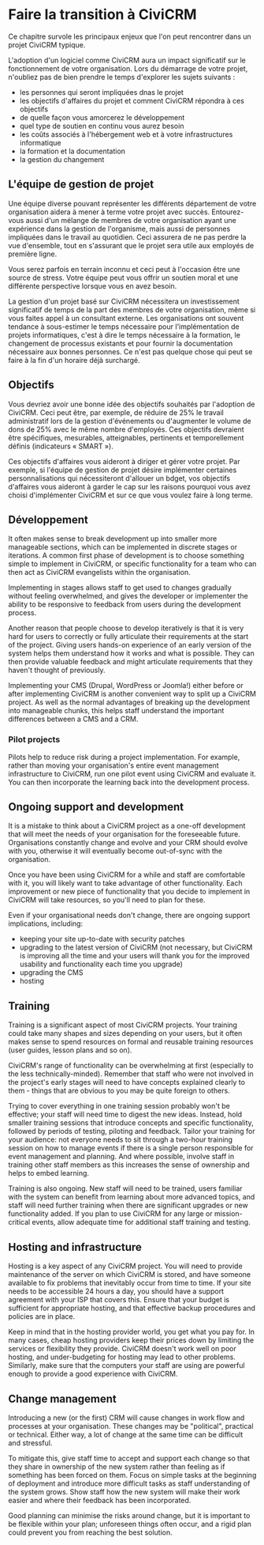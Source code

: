 Faire la transition à CiviCRM
========================

Ce chapitre survole les principaux enjeux que l'on peut rencontrer dans un projet CiviCRM typique.

L'adoption d'un logiciel comme CiviCRM aura un impact significatif sur le fonctionnement de votre organisation. Lors du démarrage de votre projet, n'oubliez pas de bien prendre le temps d'explorer les sujets suivants : 

-   les personnes qui seront impliquées dnas le projet
-   les objectifs d'affaires du projet et comment CiviCRM répondra à ces objectifs
-   de quelle façon vous amorcerez le développement
-   quel type de soutien en continu vous aurez besoin
-   les coûts associés à l'hébergement web et à votre infrastructures informatique
-   la formation et la documentation
-   la gestion du changement

L'équipe de gestion de projet
---------------------------

Une équipe diverse pouvant représenter les différents département de votre organisation aidera à mener à terme votre projet avec succès. Entourez-vous aussi d'un mélange de membres de votre organisation ayant une expérience dans la gestion de l'organisme, mais aussi de personnes impliquées dans le travail au quotidien. Ceci assurera de ne pas perdre la vue d'ensemble, tout en s'assurant que le projet sera utile aux employés de première ligne.

Vous serez parfois en terrain inconnu et ceci peut à l'occasion être une source de stress. Votre équipe peut vous offrir un soutien moral et une différente perspective lorsque vous en avez besoin.

La gestion d'un projet basé sur CiviCRM nécessitera un investissement significatif de temps de la part des membres de votre organisation, même si vous faites appel à un consultant externe. Les organisations ont souvent tendance à sous-estimer le temps nécessaire  pour l'implémentation de projets informatiques, c'est à dire le temps nécessaire à la formation, le changement de processus existants et pour fournir la documentation nécessaire aux bonnes personnes. Ce n'est pas quelque chose qui peut se faire à la fin d'un horaire déjà surchargé.

Objectifs
-----

Vous devriez avoir une bonne idée des objectifs souhaités par l'adoption de CiviCRM. Ceci peut être, par exemple, de réduire de 25% le travail administratif lors de la gestion d'événements ou d'augmenter le volume de dons de 25% avec le même nombre d'employés. Ces objectifs devraient être spécifiques, mesurables, atteignables, pertinents et temporellement définis (indicateurs « SMART »).

Ces objectifs d'affaires vous aideront à diriger et gérer votre projet. Par exemple, si l'équipe de gestion de projet désire implémenter certaines personnalisations qui nécessiteront d'allouer un bdget, vos objectifs d'affaires vous aideront à garder le cap sur les raisons pourquoi vous avez choisi d'implémenter CiviCRM et sur ce que vous voulez faire à long terme.

Développement
-----------

It often makes sense to break development up into smaller more
manageable sections, which can be implemented in discrete stages or
iterations. A common first phase of development is to choose something
simple to implement in CiviCRM, or specific functionality for a team who
can then act as CiviCRM evangelists within the organisation.

Implementing in stages allows staff to get used to changes gradually
without feeling overwhelmed, and gives the developer or implementer the
ability to be responsive to feedback from users during the development
process.

Another reason that people choose to develop iteratively is that it is
very hard for users to correctly or fully articulate their requirements
at the start of the project. Giving users hands-on experience of an
early version of the system helps them understand how it works and what
is possible. They can then provide valuable feedback and might
articulate requirements that they haven't thought of previously.

Implementing your CMS (Drupal, WordPress or Joomla!) either before or
after implementing CiviCRM is another convenient way to split up a
CiviCRM project. As well as the normal advantages of breaking up the
development into manageable chunks, this helps staff understand the
important differences between a CMS and a CRM.

### Pilot projects

Pilots help to reduce risk during a project implementation. For example,
rather than moving your organisation's entire event management
infrastructure to CiviCRM, run one pilot event using CiviCRM and
evaluate it. You can then incorporate the learning back into the
development process.

Ongoing support and development
-------------------------------

It is a mistake to think about a CiviCRM project as a one-off
development that will meet the needs of your organisation for the
foreseeable future. Organisations constantly change and evolve and your
CRM should evolve with you, otherwise it will eventually become
out-of-sync with the organisation.

Once you have been using CiviCRM for a while and staff are comfortable
with it, you will likely want to take advantage of other functionality.
Each improvement or new piece of functionality that you decide to
implement in CiviCRM will take resources, so you'll need to plan for
these.

Even if your organisational needs don't change, there are ongoing
support implications, including:

-   keeping your site up-to-date with security patches
-   upgrading to the latest version of CiviCRM (not necessary, but
    CiviCRM is improving all the time and your users will thank you for
    the improved usability and functionality each time you upgrade)
-   upgrading the CMS 
-   hosting

Training
--------

Training is a significant aspect of most CiviCRM projects. Your training
could take many shapes and sizes depending on your users, but it often
makes sense to spend resources on formal and reusable training resources
(user guides, lesson plans and so on).

CiviCRM's range of functionality can be overwhelming at first
(especially to the less technically-minded). Remember that staff who
were not involved in the project's early stages will need to have
concepts explained clearly to them - things that are obvious to you may
be quite foreign to others.

Trying to cover everything in one training session probably won't be
effective; your staff will need time to digest the new ideas. Instead,
hold smaller training sessions that introduce concepts and specific
functionality, followed by periods of testing, piloting and feedback.
Tailor your training for your audience: not everyone needs to sit
through a two-hour training session on how to manage events if there is
a single person responsible for event management and planning. And where
possible, involve staff in training other staff members as this
increases the sense of ownership and helps to embed learning.

Training is also ongoing. New staff will need to be trained, users
familiar with the system can benefit from learning about more advanced
topics, and staff will need further training when there are significant
upgrades or new functionality added. If you plan to use CiviCRM for any
large or mission-critical events, allow adequate time for additional
staff training and testing.

Hosting and infrastructure
--------------------------

Hosting is a key aspect of any CiviCRM project. You will need to provide
maintenance of the server on which CiviCRM is stored, and have someone
available to fix problems that inevitably occur from time to time. If
your site needs to be accessible 24 hours a day, you should have a
support agreement with your ISP that covers this. Ensure that your
budget is sufficient for appropriate hosting, and that effective backup
procedures and policies are in place.

Keep in mind that in the hosting provider world, you get what you pay
for. In many cases, cheap hosting providers keep their prices down by
limiting the services or flexibility they provide. CiviCRM doesn't work
well on poor hosting, and under-budgeting for hosting may lead to other
problems. Similarly, make sure that the computers your staff are using
are powerful enough to provide a good experience with CiviCRM.

Change management
-----------------

Introducing a new (or the first) CRM will cause changes in work flow and
processes at your organisation. These changes may be "political",
practical or technical. Either way, a lot of change at the same time can
be difficult and stressful.

To mitigate this, give staff time to accept and support each change so
that they share in ownership of the new system rather than feeling as if
something has been forced on them. Focus on simple tasks at the
beginning of deployment and introduce more difficult tasks as staff
understanding of the system grows. Show staff how the new system will
make their work easier and where their feedback has been incorporated.

Good planning can minimise the risks around change, but it is important
to be flexible within your plan; unforeseen things often occur, and a
rigid plan could prevent you from reaching the best solution.
